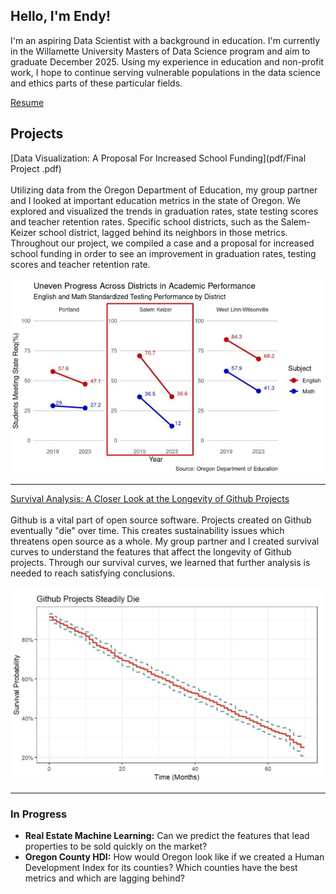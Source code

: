 ## Hello, I'm Endy!

I'm an aspiring Data Scientist with a background in education. I'm currently in the Willamette University Masters of Data Science program and aim to graduate December 2025. Using my experience in education and non-profit work, I hope to continue serving vulnerable populations in the data science and ethics parts of these particular fields.

<a href="pdf/resume_data_scientist.pdf">Resume</a>

## Projects

[Data Visualization: A Proposal For Increased School Funding](pdf/Final Project .pdf)
<br><br>
Utilizing data from the Oregon Department of Education, my group partner and I looked at important education metrics in the state of Oregon. We explored and visualized the trends in graduation rates, state testing scores and teacher retention rates. Specific school districts, such as the Salem-Keizer school district, lagged behind its neighbors in those metrics. Throughout our project, we compiled a case and a proposal for increased school funding in order to see an improvement in graduation rates, testing scores and teacher retention rate. 
<br><br>
<img src="images/slope_graph.jpg?raw=true"/>

---
[Survival Analysis: A Closer Look at the Longevity of Github Projects](/pdf/Github_Survival_Analysis.pdf)
<br><br>
Github is a vital part of open source software. Projects created on Github eventually "die" over time. This creates sustainability issues which threatens open source as a whole. My group partner and I created survival curves to understand the features that affect the longevity of Github projects. Through our survival curves, we learned that further analysis is needed to reach satisfying conclusions.
<br><br>
<img src="images/github.jpg?raw=true"/>

---

### In Progress
+ **Real Estate Machine Learning:** Can we predict the features that lead properties to be sold quickly on the market?
+ **Oregon County HDI:** How would Oregon look like if we created a Human Development Index for its counties? Which counties have the best metrics and which are lagging behind?
